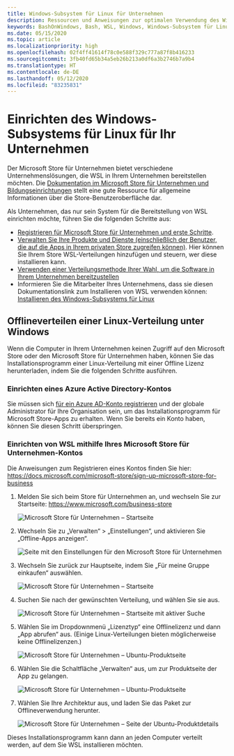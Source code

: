 ```yaml
---
title: Windows-Subsystem für Linux für Unternehmen
description: Ressourcen und Anweisungen zur optimalen Verwendung des Windows-Subsystems für Linux in einer Unternehmensumgebung.
keywords: BashOnWindows, Bash, WSL, Windows, Windows-Subsystem für Linux, Windows-Subsystem, Ubuntu, Debian, Suse, Windows 10, Unternehmen, Bereitstellung, offline, Paket, Store, Verteilung, Installation, installieren
ms.date: 05/15/2020
ms.topic: article
ms.localizationpriority: high
ms.openlocfilehash: 02f4ff41614f78c0e588f329c777a87f8b416233
ms.sourcegitcommit: 3fb40fd65b34a5eb26b213a0df6a3b2746b7a9b4
ms.translationtype: HT
ms.contentlocale: de-DE
ms.lasthandoff: 05/12/2020
ms.locfileid: "83235831"
---
```

# <a name="set-up-windows-subsystem-for-linux-for-your-enterprise-company"></a>Einrichten des Windows-Subsystems für Linux für Ihr Unternehmen

Der Microsoft Store für Unternehmen bietet verschiedene Unternehmenslösungen, die WSL in Ihrem Unternehmen bereitstellen möchten. Die [Dokumentation im Microsoft Store für Unternehmen und Bildungseinrichtungen](https://docs.microsoft.com/microsoft-store/) stellt eine gute Ressource für allgemeine Informationen über die Store-Benutzeroberfläche dar.

Als Unternehmen, das nur sein System für die Bereitstellung von WSL einrichten möchte, führen Sie die folgenden Schritte aus:

* [Registrieren für Microsoft Store für Unternehmen und erste Schritte](https://docs.microsoft.com/microsoft-store/sign-up-microsoft-store-for-business-overview).
* [Verwalten Sie Ihre Produkte und Dienste (einschließlich der Benutzer, die auf die Apps in Ihrem privaten Store zugreifen können)](https://docs.microsoft.com/microsoft-store/manage-apps-microsoft-store-for-business-overview). Hier können Sie Ihrem Store WSL-Verteilungen hinzufügen und steuern, wer diese installieren kann.
* [Verwenden einer Verteilungsmethode Ihrer Wahl, um die Software in Ihrem Unternehmen bereitzustellen](https://docs.microsoft.com/microsoft-store/distribute-apps-to-your-employees-microsoft-store-for-business)
* Informieren Sie die Mitarbeiter Ihres Unternehmens, dass sie diesen Dokumentationslink zum Installieren von WSL verwenden können: [Installieren des Windows-Subsystems für Linux](./install-win10.md)

## <a name="how-to-distribute-a-linux-distribution-on-windows-offline"></a>Offlineverteilen einer Linux-Verteilung unter Windows

Wenn die Computer in Ihrem Unternehmen keinen Zugriff auf den Microsoft Store oder den Microsoft Store für Unternehmen haben, können Sie das Installationsprogramm einer Linux-Verteilung mit einer Offline Lizenz herunterladen, indem Sie die folgenden Schritte ausführen.

### <a name="set-up-an-azure-active-directory-account"></a>Einrichten eines Azure Active Directory-Kontos

Sie müssen sich [für ein Azure AD-Konto registrieren](https://docs.microsoft.com/azure/active-directory/fundamentals/sign-up-organization?WT.mc_id=windows-c9-niner) und der globale Administrator für Ihre Organisation sein, um das Installationsprogramm für Microsoft Store-Apps zu erhalten. Wenn Sie bereits ein Konto haben, können Sie diesen Schritt überspringen.

### <a name="set-up-wsl-using-your-microsoft-store-for-business-account"></a>Einrichten von WSL mithilfe Ihres Microsoft Store für Unternehmen-Kontos

Die Anweisungen zum Registrieren eines Kontos finden Sie hier: https://docs.microsoft.com/microsoft-store/sign-up-microsoft-store-for-business

1. Melden Sie sich beim Store für Unternehmen an, und wechseln Sie zur Startseite: https://www.microsoft.com/business-store

    ![Microsoft Store für Unternehmen – Startseite](media/offlineinstallscreens/1-screen.png)

2. Wechseln Sie zu „Verwalten“ > „Einstellungen“, und aktivieren Sie „Offline-Apps anzeigen“.

    ![Seite mit den Einstellungen für den Microsoft Store für Unternehmen](media/offlineinstallscreens/2-screen.png)

3. Wechseln Sie zurück zur Hauptseite, indem Sie „Für meine Gruppe einkaufen“ auswählen.

    ![Microsoft Store für Unternehmen – Startseite](media/offlineinstallscreens/1-screen.png)

4. Suchen Sie nach der gewünschten Verteilung, und wählen Sie sie aus.

    ![Microsoft Store für Unternehmen – Startseite mit aktiver Suche](media/offlineinstallscreens/3-screen.png)

5. Wählen Sie im Dropdownmenü „Lizenztyp“ eine Offlinelizenz und dann „App abrufen“ aus. (Einige Linux-Verteilungen bieten möglicherweise keine Offlinelizenzen.)

    ![Microsoft Store für Unternehmen – Ubuntu-Produktseite](media/offlineinstallscreens/4-screen.png)

6. Wählen Sie die Schaltfläche „Verwalten“ aus, um zur Produktseite der App zu gelangen.

    ![Microsoft Store für Unternehmen – Ubuntu-Produktseite](media/offlineinstallscreens/5-screen.png)

7. Wählen Sie Ihre Architektur aus, und laden Sie das Paket zur Offlineverwendung herunter.

    ![Microsoft Store für Unternehmen – Seite der Ubuntu-Produktdetails](media/offlineinstallscreens/6-screen.png)

Dieses Installationsprogramm kann dann an jeden Computer verteilt werden, auf dem Sie WSL installieren möchten.
